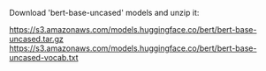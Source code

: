 Download 'bert-base-uncased' models and unzip it: 

https://s3.amazonaws.com/models.huggingface.co/bert/bert-base-uncased.tar.gz
https://s3.amazonaws.com/models.huggingface.co/bert/bert-base-uncased-vocab.txt
